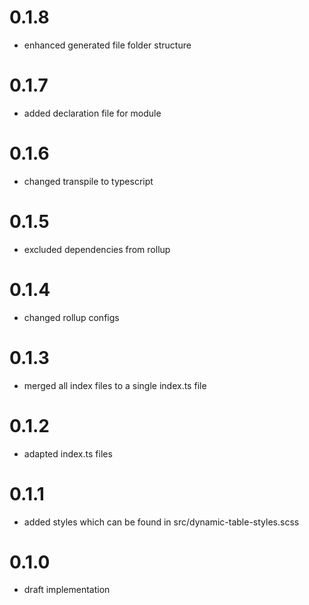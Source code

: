 # 0.1.8
- enhanced generated file folder structure

# 0.1.7
- added declaration file for module

# 0.1.6
- changed transpile to typescript

# 0.1.5
- excluded dependencies from rollup

# 0.1.4
- changed rollup configs

# 0.1.3
- merged all index files to a single index.ts file

# 0.1.2
- adapted index.ts files

# 0.1.1
- added styles which can be found in src/dynamic-table-styles.scss

# 0.1.0
- draft implementation